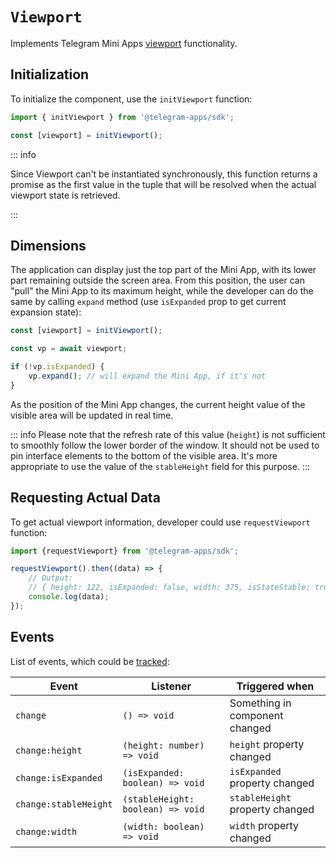 # `Viewport`

Implements Telegram Mini
Apps [viewport](../../../platform/viewport.md) functionality.

## Initialization

To initialize the component, use the `initViewport` function:

```typescript
import { initViewport } from '@telegram-apps/sdk';

const [viewport] = initViewport();  
```

::: info

Since Viewport can't be instantiated synchronously, this function returns a promise as the first
value in the tuple that will be resolved when the actual viewport state is retrieved.

:::

## Dimensions

The application can display just the top part of the Mini App, with its lower part remaining outside
the screen area. From this position, the user can "pull" the Mini App to its maximum height, while
the developer can do the same by calling `expand` method (use `isExpanded` prop to get current
expansion state):

```typescript
const [viewport] = initViewport();

const vp = await viewport;

if (!vp.isExpanded) {
    vp.expand(); // will expand the Mini App, if it's not
}
```

As the position of the Mini App changes, the current height value of the visible
area will be updated in real time.

::: info
Please note that the refresh rate of this value (`height`) is not sufficient to smoothly follow the
lower border of the window. It should not be used to pin interface elements to the bottom of the
visible area. It's more appropriate to use the value of the `stableHeight` field for this purpose.
:::

## Requesting Actual Data

To get actual viewport information, developer could use `requestViewport` function:

```typescript
import {requestViewport} from '@telegram-apps/sdk';

requestViewport().then((data) => {
    // Output:
    // { height: 122, isExpanded: false, width: 375, isStateStable: true }
    console.log(data);
});
```

## Events

List of events, which could be [tracked](../components#events):

| Event                 | Listener                          | Triggered when                  |
|-----------------------|-----------------------------------|---------------------------------|
| `change`              | `() => void`                      | Something in component changed  |
| `change:height`       | `(height: number) => void`        | `height` property changed       |
| `change:isExpanded`   | `(isExpanded: boolean) => void`   | `isExpanded` property changed   |
| `change:stableHeight` | `(stableHeight: boolean) => void` | `stableHeight` property changed |
| `change:width`        | `(width: boolean) => void`        | `width` property changed        |
